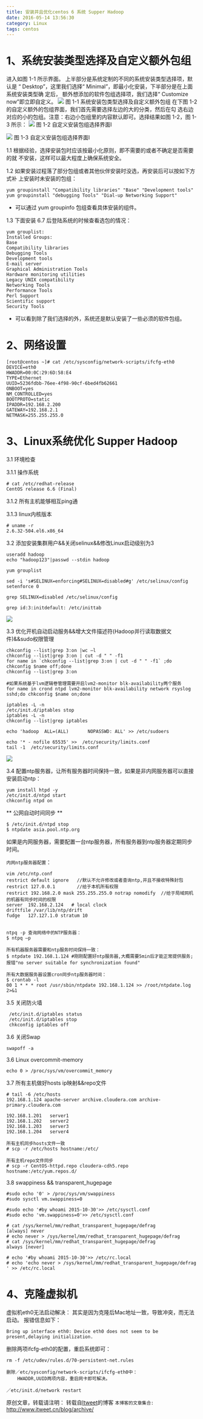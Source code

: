```yaml
---
title: 安装并且优化centos 6 系统 Supper Hadoop
date: 2016-05-14 13:56:30
category: Linux
tags: centos
---
```

# 1、系统安装类型选择及自定义额外包组
  进入如图 1-1 所示界面。 上半部分是系统定制的不同的系统安装类型选择项，默认是
“ Desktop”，这里我们选择“ Minimal”，即最小化安装，下半部分是在上面系统安装类型确
定后， 额外想添加的软件包组选择项，我们选择“ Customize now”即立即自定义。
    ![](https://www.itweet.cn/screenshots/minimal.png)
    图 1-1 系统安装包类型选择及自定义额外包组
  在下图 1-2 的自定义额外的包组界面，我们首先需要选择左边的大的分类，然后在勾
选右边对应的小的包组。注意：右边小包组里的内容默认即可。选择结果如图 1-2，图 1-3
所示：
![](https://www.itweet.cn/screenshots/base-system.png)
        图 1-2 自定义安装包组选择界面I

![](https://www.itweet.cn/screenshots/base-developments.png)
        图 1-3 自定义安装包组选择界面I

1.1 根据经验，选择安装包时应该按最小化原则，即不需要的或者不确定是否需要的就
不安装，这样可以最大程度上确保系统安全。

1.2 如果安装过程落了部分包组或者其他伙伴安装时没选，再安装后可以按如下方式补
上安装时未安装的包组：
```
yum groupinstall "Compatibility libraries" "Base" "Development tools"
yum groupinstall "debugging Tools" "Dial-up Networking Support"
```
* 可以通过 yum groupinfo 包组查看具体安装的组件。

1.3 下面安装 6.7 后登陆系统的时候查看选包的情况：
```
yum grouplist:
Installed Groups:
Base
Compatibility libraries
Debugging Tools
Development tools
E-mail server
Graphical Administration Tools
Hardware monitoring utilities
Legacy UNIX compatibility
Networking Tools
Performance Tools
Perl Support
Scientific support
Security Tools
```
* 可以看到除了我们选择的外，系统还是默认安装了一些必须的软件包组。

# 2、网络设置
```
[root@centos ~]# cat /etc/sysconfig/network-scripts/ifcfg-eth0 
DEVICE=eth0
HWADDR=00:0C:29:6D:58:E4
TYPE=Ethernet
UUID=5236fdbb-76ee-4f98-90cf-6bed4fb62661
ONBOOT=yes
NM_CONTROLLED=yes
BOOTPROTO=static
IPADDR=192.168.2.200
GATEWAY=192.168.2.1
NETMASK=255.255.255.0
```

# 3、Linux系统优化 Supper Hadoop
3.1 环境检查

3.1.1 操作系统
```
# cat /etc/redhat-release 
CentOS release 6.6 (Final)
```

3.1.2 所有主机能够相互ping通

3.1.3 linux内核版本
```
# uname -r
2.6.32-504.el6.x86_64
```

3.2 添加安装集群用户&&关闭selinux&&修改Linux启动级别为3
```
useradd hadoop
echo "hadoop123"|passwd --stdin hadoop

yum grouplist

sed -i 's#SELINUX=enforcing#SELINUX=disabled#g' /etc/selinux/config
setenforce 0

grep SELINUX=disabled /etc/selinux/config

grep id:3:initdefault: /etc/inittab
```
![](https://www.itweet.cn/screenshots/chkconfig-list.png)

3.3 优化开机自动启动服务&&增大文件描述符(Hadoop并行读取数据文件)&&sudo权限管理
```
chkconfig --list|grep 3:on |wc –l
chkconfig --list|grep 3:on | cut -d " " -f1  
for name in `chkconfig --list|grep 3:on | cut -d " " -f1` ;do chkconfig $name off;done
chkconfig --list|grep 3:on

#如果系统基于lvm逻辑卷管理需要开启lvm2-monitor blk-availability两个服务
for name in crond ntpd lvm2-monitor blk-availability network rsyslog sshd;do chkconfig $name on;done

iptables -L -n
/etc/init.d/iptables stop
iptables -L -n
chkconfig --list|grep iptables

echo 'hadoop  ALL=(ALL)       NOPASSWD: ALL' >> /etc/sudoers

echo '* - nofile 65535' >>  /etc/security/limits.conf
tail -1  /etc/security/limits.conf
```
![](https://www.itweet.cn/screenshots/chkconfig-list-2.png)

3.4 配置ntp服务器，让所有服务器时间保持一致，如果是非内网服务器可以直接安装启动ntp：
```
yum install htpd -y
/etc/init.d/ntpd start
chkconfig ntpd on
```

** 公网自动时间同步 **
```
$ /etc/init.d/ntpd stop
$ ntpdate asia.pool.ntp.org  
```
如果是内网服务器，需要配置一台ntp服务器，所有服务器到ntp服务器定期同步时间。

`内网ntp服务器配置`：

```
vim /etc/ntp.conf
restrict default ignore   //默认不允许修改或者查询ntp,并且不接收特殊封包
restrict 127.0.0.1        //给于本机所有权限
restrict 192.168.2.0 mask 255.255.255.0 notrap nomodify  //给于局域网机的机器有同步时间的权限
server  192.168.2.124   # local clock
driftfile /var/lib/ntp/drift
fudge   127.127.1.0 stratum 10


ntpq -p 查询网络中的NTP服务器：
$ ntpq –p

所有机器服务器需要和ntp服务时间保持一致：
$ ntpdate 192.168.1.124 #刚刚配置好ntp服务器,大概需要5min后才能正常提供服务;报错"no server suitable for synchronization found"

所有大数据服务器设置cron同步ntp服务器时间：
$ crontab -l
00 1 * * * root /usr/sbin/ntpdate 192.168.1.124 >> /root/ntpdate.log 2>&1

```

3.5 关闭防火墙
```
 /etc/init.d/iptables status
 /etc/init.d/iptables stop
 chkconfig iptables off
```

3.6 关闭Swap
```
swapoff -a
```

3.6 Linux overcommit-memory
```
echo 0 > /proc/sys/vm/overcommit_memory
```

3.7 所有主机做好hosts ip映射&&repo文件
```
# tail -6 /etc/hosts
192.168.1.124 apache-server archive.cloudera.com archive-primary.cloudera.com

192.168.1.201   server1
192.168.1.202   server2
192.168.1.203   server3
192.168.1.204   server4

所有主机同步hosts文件一致
# scp -r /etc/hosts hostname:/etc/

所有主机repo文件同步
# scp -r CentOS-httpd.repo cloudera-cdh5.repo hostname:/etc/yum.repos.d/
```

3.8 swappiness && transparent_hugepage
```
#sudo echo '0' > /proc/sys/vm/swappiness
#sudo sysctl vm.swappiness=0

#sudo echo '#by whoami 2015-10-30'>> /etc/sysctl.conf
#sudo echo 'vm.swappiness=0'>> /etc/sysctl.conf

# cat /sys/kernel/mm/redhat_transparent_hugepage/defrag 
[always] never
# echo never > /sys/kernel/mm/redhat_transparent_hugepage/defrag
# cat /sys/kernel/mm/redhat_transparent_hugepage/defrag
always [never]

# echo '#by whoami 2015-10-30'>> /etc/rc.local
# echo 'echo never > /sys/kernel/mm/redhat_transparent_hugepage/defrag ' >> /etc/rc.local
```

# 4、克隆虚拟机
虚拟机eth0无法启动解决：
    其实是因为克隆后Mac地址一致，导致冲突，而无法启动。
    报错信息如下：
```
Bring up interface eth0: Device eth0 does not seem to be present,delaying initialization.
```

删除两项ifcfg-eth0的配置，重启系统即可：
```
rm -f /etc/udev/rules.d/70-persistent-net.rules

删除／etc/sysconfig/network-scripts/ifcfg-eth0中：
    HWADDR,UUID两项内容，重启网卡即可解决。

／etc/init.d/network restart
```

原创文章，转载请注明： 转载自[Itweet](http://www.itweet.cn)的博客
`本博客的文章集合:` http://www.itweet.cn/blog/archive/
